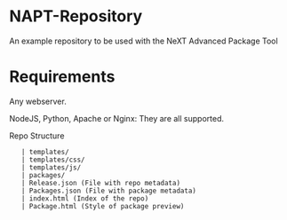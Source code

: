 # NAPT-Repository
An example repository to be used with the NeXT Advanced Package Tool

# Requirements
Any webserver.

NodeJS, Python, Apache or Nginx:  They are all supported.


Repo Structure
```
   | templates/
   | templates/css/
   | templates/js/
   | packages/
   | Release.json (File with repo metadata)
   | Packages.json (File with package metadata)
   | index.html (Index of the repo)
   | Package.html (Style of package preview)
